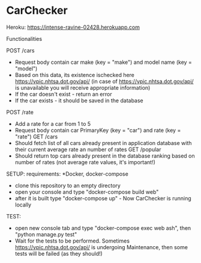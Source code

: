# CarChecker
Heroku: https://intense-ravine-02428.herokuapp.com

Functionalities

POST /cars
* Request body contain car make (key = "make") and model name (key = "model")
* Based on this data, its existence ischecked here https://vpic.nhtsa.dot.gov/api/ (in case of https://vpic.nhtsa.dot.gov/api/ is unavailable you will receive appropriate information)
* If the car doesn't exist - return an error
* If the car exists - it should be saved in the database

POST /rate
* Add a rate for a car from 1 to 5
* Request body contain car PrimaryKey (key = "car") and rate (key = "rate")
GET /cars
* Should fetch list of all cars already present in application database with their current average rate an number of rates
GET /popular
* Should return top cars already present in the database ranking based on number of rates (not average rate values, it's important!)

SETUP:
requirements:
*Docker, docker-compose

* clone this repository to an empty directory
* open your console and type "docker-compose build web"
* after it is built type "docker-compose up" - Now CarChecker is running locally

TEST:
* open new console tab and type "docker-compose exec web ash", then "python manage.py test"
* Wait for the tests to be performed. Sometimes https://vpic.nhtsa.dot.gov/api/ is undergoing Maintenance, then some tests will be failed (as they should!) 
